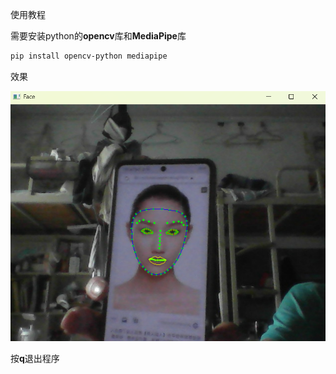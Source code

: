 使用教程

需要安装python的**opencv**库和**MediaPipe**库

```bash
pip install opencv-python mediapipe
```

效果

![sample](https://github.com/xuemanya/homework/blob/main/sample.png)


按**q**退出程序
